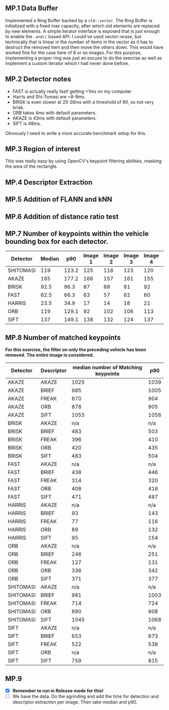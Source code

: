 ## MP.1 Data Buffer

Implemented a Ring Buffer backed by a `std::vector`. The Ring Buffer is initialized with a fixed max capacity, after
which old elements are replaced by new elements. A simple iterator interface is exposed that is just enough to enable
the `.end()` based API.
I could've used vector::erase, but technically that is linear in the number of items in the vector as it has to destruct
the removed item and then move the others down. This would have worked fine for the case here of 8 or so images.
For this purpose, implementing a proper ring was just an excuse to do the exercise as well as implement a custom
iterator which I had never done before.


## MP.2 Detector notes

- FAST is actually really fast! getting <1ms on my computer
- Harris and Shi-Tomasi are ~8-9ms.
- BRISK is even slower at 25-26ms with a threshold of 90, so not very brisk.
- ORB takes 4ms with default parameters.
- AKAZE is 43ms with default parameters.
- SIFT is 48ms.

Obviously I need to write a more accurate benchmark setup for this.

## MP.3 Region of interest

This was really easy by using OpenCV's keypoint filtering abilities, masking the area of the rectangle.


## MP.4 Descriptor Extraction
## MP.5 Addition of FLANN and kNN
## MP.6 Addition of distance ratio test

## MP.7 Number of keypoints within the vehicle bounding box for each detector.

| Detector  |Median|p90|Image 1|Image 2|Image 3|Image 4|Image 5|Image 6|Image 7|Image 8|Image 9|Image 10|
|-----------|------|---|-------|-------|-------|-------|-------|-------|-------|-------|-------|-------|
| SHITOMASI |119|123.2|125|118|123|120|120|113|114|123|111|112|
| AKAZE     |165|177.2|166|157|161|155|163|164|173|175|177|179|
| BRISK     |92.5|96.3|87|88|81|92|93|94|95|96|99|90|
| FAST      |62.5|66.3|63|57|62|60|59|65|58|63|69|66|
| HARRIS    |23.5|34.9|17|14|18|21|26|43|18|31|26|34|
| ORB       |119|129.1|92|102|106|113|109|125|130|129|127|128|
| SIFT      |137|149.1|138|132|124|137|134|140|137|148|159|137|

## MP.8 Number of matched keypoints

**For this exercise, the filter on only the preceding vehicle has been removed. The entire image is considered.**

| Detector  | Descriptor | median number of Matching keypoints | p90  |
|-----------|------------|-------------------------------------|------|
| AKAZE     | AKAZE      | 1025                                | 1039 |
| AKAZE     | BRIEF      | 985                                 | 1005 |
| AKAZE     | FREAK      | 870                                 | 904  |
| AKAZE     | ORB        | 878                                 | 905  |
| AKAZE     | SIFT       | 1055                                | 1058 |
| BRISK     | AKAZE      | n/a                                 | n/a  |
| BRISK     | BRIEF      | 483                                 | 503  |
| BRISK     | FREAK      | 396                                 | 410  |
| BRISK     | ORB        | 420                                 | 435  |
| BRISK     | SIFT       | 483                                 | 504  |
| FAST      | AKAZE      | n/a                                 | n/a  |
| FAST      | BRIEF      | 438                                 | 446  |
| FAST      | FREAK      | 314                                 | 320  |
| FAST      | ORB        | 408                                 | 418  |
| FAST      | SIFT       | 471                                 | 487  |
| HARRIS    | AKAZE      | n/a                                 | n/a  |
| HARRIS    | BRIEF      | 93                                  | 143  |
| HARRIS    | FREAK      | 77                                  | 116  |
| HARRIS    | ORB        | 89                                  | 132  |
| HARRIS    | SIFT       | 95                                  | 154  |
| ORB       | AKAZE      | n/a                                 | n/a  |
| ORB       | BRIEF      | 246                                 | 251  |
| ORB       | FREAK      | 127                                 | 131  |
| ORB       | ORB        | 336                                 | 342  |
| ORB       | SIFT       | 371                                 | 377  |
| SHITOMASI | AKAZE      | n/a                                 | n/a  |
| SHITOMASI | BRIEF      | 981                                 | 1003 |
| SHITOMASI | FREAK      | 714                                 | 724  |
| SHITOMASI | ORB        | 890                                 | 908  |
| SHITOMASI | SIFT       | 1045                                | 1068 |
| SIFT      | AKAZE      | n/a                                 | n/a  |
| SIFT      | BRIEF      | 653                                 | 673  |
| SIFT      | FREAK      | 522                                 | 538  |
| SIFT      | ORB        | n/a                                 | n/a  |
| SIFT      | SIFT       | 759                                 | 815  |

## MP.9

- [x] **Remember to run in Release mode for this!**
- [ ] We have the data. Do the agrinding and add the time for detection and descriptor extraction per image. Then take median and p90.